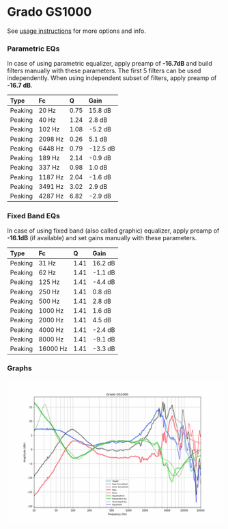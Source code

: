 # Grado GS1000
See [usage instructions](https://github.com/jaakkopasanen/AutoEq#usage) for more options and info.

### Parametric EQs
In case of using parametric equalizer, apply preamp of **-16.7dB** and build filters manually
with these parameters. The first 5 filters can be used independently.
When using independent subset of filters, apply preamp of **-16.7 dB**.

| Type    | Fc      |    Q | Gain     |
|:--------|:--------|:-----|:---------|
| Peaking | 20 Hz   | 0.75 | 15.8 dB  |
| Peaking | 40 Hz   | 1.24 | 2.8 dB   |
| Peaking | 102 Hz  | 1.08 | -5.2 dB  |
| Peaking | 2098 Hz | 0.26 | 5.1 dB   |
| Peaking | 6448 Hz | 0.79 | -12.5 dB |
| Peaking | 189 Hz  | 2.14 | -0.9 dB  |
| Peaking | 337 Hz  | 0.98 | 1.0 dB   |
| Peaking | 1187 Hz | 2.04 | -1.6 dB  |
| Peaking | 3491 Hz | 3.02 | 2.9 dB   |
| Peaking | 4287 Hz | 6.82 | -2.9 dB  |

### Fixed Band EQs
In case of using fixed band (also called graphic) equalizer, apply preamp of **-16.1dB**
(if available) and set gains manually with these parameters.

| Type    | Fc       |    Q | Gain    |
|:--------|:---------|:-----|:--------|
| Peaking | 31 Hz    | 1.41 | 16.2 dB |
| Peaking | 62 Hz    | 1.41 | -1.1 dB |
| Peaking | 125 Hz   | 1.41 | -4.4 dB |
| Peaking | 250 Hz   | 1.41 | 0.8 dB  |
| Peaking | 500 Hz   | 1.41 | 2.8 dB  |
| Peaking | 1000 Hz  | 1.41 | 1.6 dB  |
| Peaking | 2000 Hz  | 1.41 | 4.5 dB  |
| Peaking | 4000 Hz  | 1.41 | -2.4 dB |
| Peaking | 8000 Hz  | 1.41 | -9.1 dB |
| Peaking | 16000 Hz | 1.41 | -3.3 dB |

### Graphs
![](./Grado%20GS1000.png)